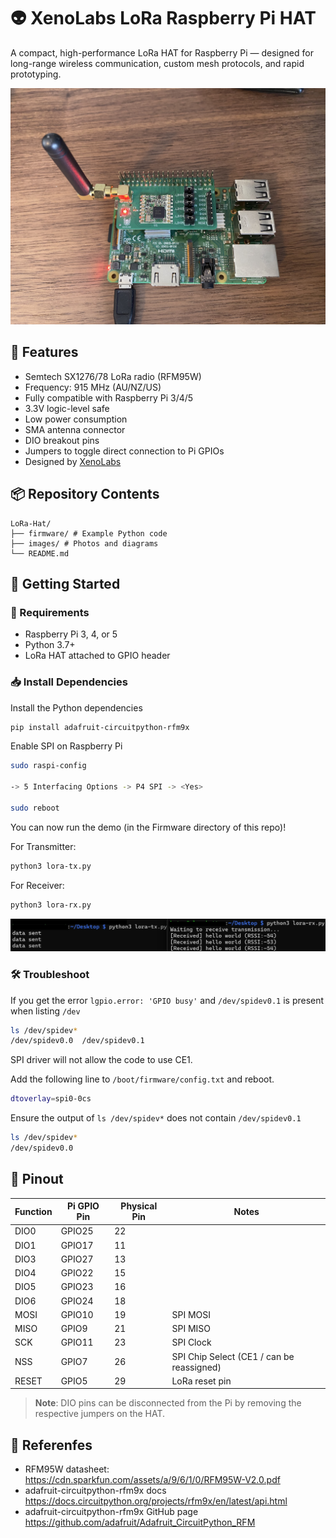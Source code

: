 # 👽 XenoLabs LoRa Raspberry Pi HAT

A compact, high-performance LoRa HAT for Raspberry Pi — designed for long-range wireless communication, custom mesh protocols, and rapid prototyping.

<img src="images/LoRa-Hat-on-Pi.jpg" alt="XenoLabs LoRa HAT" width="700"/>

## 🔧 Features

- Semtech SX1276/78 LoRa radio (RFM95W)
- Frequency: 915 MHz (AU/NZ/US)
- Fully compatible with Raspberry Pi 3/4/5
- 3.3V logic-level safe
- Low power consumption
- SMA antenna connector
- DIO breakout pins
- Jumpers to toggle direct connection to Pi GPIOs
- Designed by [XenoLabs](https://xeno-labs.io)

## 📦 Repository Contents
```
LoRa-Hat/
├── firmware/ # Example Python code
├── images/ # Photos and diagrams
└── README.md
```
## 🚀 Getting Started

### 🧰 Requirements

- Raspberry Pi 3, 4, or 5
- Python 3.7+
- LoRa HAT attached to GPIO header

### 📥 Install Dependencies

Install the Python dependencies
```bash
pip install adafruit-circuitpython-rfm9x
```
Enable SPI on Raspberry Pi
```bash
sudo raspi-config

-> 5 Interfacing Options -> P4 SPI -> <Yes>

sudo reboot
```

You can now run the demo (in the Firmware directory of this repo)!

For Transmitter:
```bash
python3 lora-tx.py
```

For Receiver:
```bash
python3 lora-rx.py
```

<img src="images/Lora-demo-code.jpg" alt="LoRa demo code" width="1000"/>

### 🛠️ Troubleshoot

If you get the error `lgpio.error: 'GPIO busy'` and `/dev/spidev0.1` is present when listing `/dev`

```bash
ls /dev/spidev*
/dev/spidev0.0  /dev/spidev0.1
```

SPI driver will not allow the code to use CE1.

Add the following line to `/boot/firmware/config.txt` and reboot.

```bash
dtoverlay=spi0-0cs
```

Ensure the output of `ls /dev/spidev*` does not contain `/dev/spidev0.1`

```bash
ls /dev/spidev*
/dev/spidev0.0
```

## 📌 Pinout

| Function | Pi GPIO Pin | Physical Pin | Notes                                           |
|----------|-------------|--------------|-------------------------------------------------|
| DIO0     | GPIO25      | 22           |                                                 |
| DIO1     | GPIO17      | 11           |                                                 |
| DIO3     | GPIO27      | 13           |                                                 |
| DIO4     | GPIO22      | 15           |                                                 |
| DIO5     | GPIO23      | 16           |                                                 |
| DIO6     | GPIO24      | 18           |                                                 |
| MOSI     | GPIO10      | 19           | SPI MOSI                                        |
| MISO     | GPIO9       | 21           | SPI MISO                                        |
| SCK      | GPIO11      | 23           | SPI Clock                                       |
| NSS      | GPIO7       | 26           | SPI Chip Select (CE1 / can be reassigned)       |
| RESET    | GPIO5       | 29           | LoRa reset pin                                  |

> **Note**: DIO pins can be disconnected from the Pi by removing the respective jumpers on the HAT.

## 📑 Referenfes

- RFM95W datasheet: https://cdn.sparkfun.com/assets/a/9/6/1/0/RFM95W-V2.0.pdf
- adafruit-circuitpython-rfm9x docs https://docs.circuitpython.org/projects/rfm9x/en/latest/api.html
- adafruit-circuitpython-rfm9x GitHub page https://github.com/adafruit/Adafruit_CircuitPython_RFM

